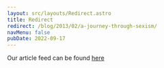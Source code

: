 ```yaml
---
layout: src/layouts/Redirect.astro
title: Redirect
redirect: /blog/2013/02/a-journey-through-sexism/
navMenu: false
pubDate: 2022-09-17
---
```

<div>
Our article feed can be found <a href="/blog/2013/02/a-journey-through-sexism/">here</a>
</div>

